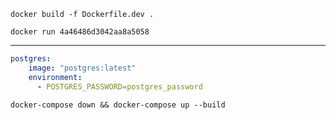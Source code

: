 `docker build -f Dockerfile.dev .`

`docker run 4a46486d3042aa8a5058`

---

```yaml
postgres:
    image: "postgres:latest"
    environment:
      - POSTGRES_PASSWORD=postgres_password
```
`docker-compose down && docker-compose up --build`